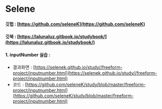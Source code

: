 # Selene

#### 깃헙 : [https://github.com/seleneK](https://github.com/seleneK) 

#### 깃북 : [https://lalunaluz.gitbook.io/studybook/](https://lalunaluz.gitbook.io/studybook/) 

#### 1. inputNumber 실습 : 

* 결과화면 : [https://selenek.github.io/study//freeform-project/inputnumber.html](https://selenek.github.io/study//freeform-project/inputnumber.html)
* 코드 : [https://github.com/seleneK/study/blob/master/freeform-project/inputnumber.html](https://github.com/seleneK/study/blob/master/freeform-project/inputnumber.html) 



